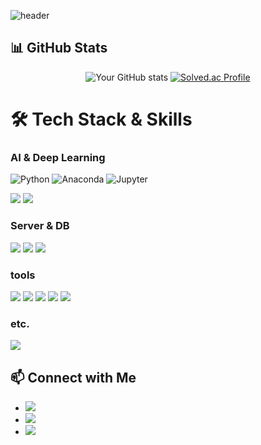 ![header](https://capsule-render.vercel.app/api?type=venom&height=230&section=header&text=Code-Heewan&animation=fadeIn&fontColor=EEEEEE&stroke=953EA4&strokeWidth=2)

## 📊 GitHub Stats 
<div align="center">

<!--github stats><-->
![Your GitHub stats](https://github-readme-stats.vercel.app/api?username=do-heewan&show_icons=true&theme=synthwave)
[![Solved.ac Profile](http://mazassumnida.wtf/api/generate_badge?boj=tron_god)](https://solved.ac/profile/tron_god)

</div>

# 🛠 Tech Stack & Skills

### AI & Deep Learning

![Python](https://img.shields.io/badge/Python-3776AB?style=flat-square&logo=Python&logoColor=white)
![Anaconda](https://img.shields.io/badge/Anaconda-44A833?style=flat-square&logo=Anaconda&logoColor=white)
![Jupyter](https://img.shields.io/badge/Jupyter-F37626?style=flat-square&logo=jupyter&logoColor=white)

<img src="https://img.shields.io/badge/torch-EE4C2C?style=flat-square&logo=pytorch&logoColor=white"/>
<img src="https://img.shields.io/badge/TensorFlow-FF6F00?style=flat-square&logo=tensorflow&logoColor=white"/>

### Server & DB
<img src="https://img.shields.io/badge/AWS-232F3E?style=flat-square&logo=amazonwebservices&logoColor=white"/>
<img src="https://img.shields.io/badge/Mysql-4479A1?style=flat-square&logo=mysql&logoColor=white"/>
<img src="https://img.shields.io/badge/DynamoDB-4053D6?style=flat-square&logo=amazondynamodb&logoColor=white"/>


### tools
<img src="https://img.shields.io/badge/Git-F05032?style=flat-square&logo=Git&logoColor=white"/>
<img src="https://img.shields.io/badge/Github-181717?style=flat-square&logo=Github&logoColor=white"/>

<img src="https://img.shields.io/badge/Figma-F24E1E?style=flat-square&logo=Figma&logoColor=white"/>
<img src="https://img.shields.io/badge/Notion-000000?style=flat-square&logo=Notion&logoColor=white"/>
<img src="https://img.shields.io/badge/discord-5865F2?style=flat-square&logo=discord&logoColor=white"/>

### etc.

<img src="https://img.shields.io/badge/Unity-181717?style=flat-square&logo=Unity&logoColor=white"/>

## 📫 Connect with Me
- [<img src="https://img.shields.io/badge/Github-181717?style=flat-square&logo=Github&logoColor=white"/>](https://github.com/do-heewan)
- [<img src="https://img.shields.io/badge/tistory-000000?style=flat-square&logo=tistory&logoColor=white"/>](https://do-heewan.tistory.com)
- [<img src="https://img.shields.io/badge/gmail-EA4335?style=flat-square&logo=gmail&logoColor=white"/>](nhw3152@gmail.com)